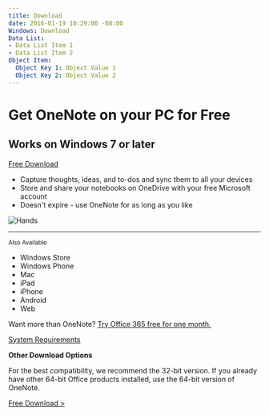 ```yaml
---
title: Download
date: 2016-01-19 10:29:00 -08:00
Windows: Download
Data List:
- Data List Item 1
- Data List Item 2
Object Item:
  Object Key 1: Object Value 1
  Object Key 2: Object Value 2
---
```


# Get OneNote on your PC for Free

## Works on Windows 7 or later

[Free Download](//onenote.work/download/win32/x86/en-US)

* Capture thoughts, ideas, and to-dos and sync them to all your devices
* Store and share your notebooks on OneDrive with your free Microsoft account
* Doesn't expire - use OneNote for as long as you like

![Hands](http://cdn.onenote.net/1666141560_Images/en-US/multiplatform.png)
- - -

<small>Also Available</small>

* Windows Store
* Windows Phone
* Mac
* iPad
* iPhone
* Android
* Web

Want more than OneNote? [Try Office 365 free for one month.](//officeredir.microsoft.com/r/rlidOfficeTrial/?clid=1033)

[System Requirements](https://go.microsoft.com/fwlink/?LinkId=390454&clcid=0x409)

**Other Download Options**

For the best compatibility, we recommend the 32-bit version. If you already have other 64-bit Office products installed, use the 64-bit version of OneNote.

[Free Download >](http://www.onenote.com/download/win32/x64/en-US)